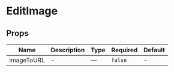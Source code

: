 # EditImage

## Props

<!-- @vuese:EditImage:props:start -->
|Name|Description|Type|Required|Default|
|---|---|---|---|---|
|imageToURL|-|—|`false`|-|

<!-- @vuese:EditImage:props:end -->


